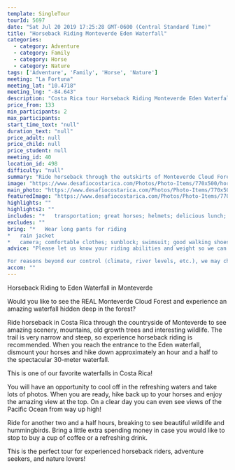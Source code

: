 ```yaml
---
template: SingleTour
tourId: 5697
date: "Sat Jul 20 2019 17:25:28 GMT-0600 (Central Standard Time)"
title: "Horseback Riding Monteverde Eden Waterfall"
categories: 
  - category: Adventure
  - category: Family
  - category: Horse
  - category: Nature
tags: ['Adventure', 'Family', 'Horse', 'Nature']
meeting: "La Fortuna"
meeting_lat: "10.4718"
meeting_lng: "-84.643"
description: "Costa Rica tour Horseback Riding Monteverde Eden Waterfall, id 5697"
price_from: 133
min_participants: 2
max_participants: 
start_time_text: "null"
duration_text: "null"
price_adult: null
price_child: null
price_student: null
meeting_id: 40
location_id: 498
difficulty: "null"
summary: "Ride horseback through the outskirts of Monteverde Cloud Forest all the way to the entrance of the Eden Waterfall. Then take a beautiful hike for one and a half hours to the bottom where you will be able to swim in the refreshing waters and cool off before hiking back up! Finish the tour with another two and a half hours of horseback riding seeing amazing wildlife and interesting nature!"
image: "https://www.desafiocostarica.com/Photos/Photo-Items/770x500/horseback-riding-to-eden-waterfall-2.jpg"
main_photo: "https://www.desafiocostarica.com/Photos/Photo-Items/770x500/horseback-riding-to-eden-waterfall-2.jpg"
featuredImage: "https://www.desafiocostarica.com/Photos/Photo-Items/770x500/horseback-riding-to-eden-waterfall-2.jpg"
highlights: ""
highlights2: ""
includes: "*   transportation; great horses; helmets; delicious lunch; beautiful scenery; guide"
excludes: ""
bring: "*   Wear long pants for riding
*   rain jacket
*   camera; comfortable clothes; sunblock; swimsuit; good walking shoes; small backpack to carry your personal items"
advice: "Please let us know your riding abilities and weight so we can get you properly fitted for your horse and saddle for this Monteverde horseback ride.Have a look at our Adventure Waiver if you have questions about our Costa Rica adventure tour policies.

For reasons beyond our control (climate, river levels, etc.), we may change to a more-suitable tour with an equal or similar adventure-appeal or offer other tour options so you don't miss out on a fun day in Costa Rica. We reserve the right to cancel a trip due to unfavorable conditions & will only run a tour according to our policies. Full refund is given if (on rare occasion) no tour is run. This adventure involves some inherent risk and physical exertion, so you must be in good physical conditions!"
accom: ""
---
```

Horseback Riding to Eden Waterfall in Monteverde

Would you like to see the REAL Monteverde Cloud Forest and experience an amazing waterfall hidden deep in the forest?

Ride horseback in Costa Rica through the countryside of Monteverde to see amazing scenery, mountains, old growth trees and interesting wildlife. The trail is very narrow and steep, so experience horseback riding is recommended. When you reach the entrance to the Eden waterfall, dismount your horses and hike down approximately an hour and a half to the spectacular 30-meter waterfall.

This is one of our favorite waterfalls in Costa Rica!

You will have an opportunity to cool off in the refreshing waters and take lots of photos. When you are ready, hike back up to your horses and enjoy the amazing view at the top. On a clear day you can even see views of the Pacific Ocean from way up high!

Ride for another two and a half hours, breaking to see beautiful wildlife and hummingbirds. Bring a little extra spending money in case you would like to stop to buy a cup of coffee or a refreshing drink.

This is the perfect tour for experienced horseback riders, adventure seekers, and nature lovers!